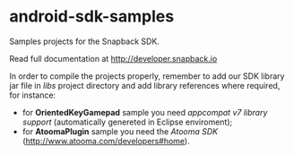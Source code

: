 android-sdk-samples
===================

Samples projects for the Snapback SDK.

Read full documentation at http://developer.snapback.io

In order to compile the projects properly, remember to add our SDK library jar file in *libs* project directory and add library references where required, for instance:
- for **OrientedKeyGamepad** sample you need *appcompat v7 library support* (automatically genereted in Eclipse enviroment);
- for **AtoomaPlugin** sample you need the *Atooma SDK* (http://www.atooma.com/developers#home).

